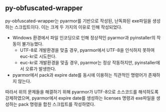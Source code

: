 py-obfuscated-wrapper
---------------------

py-obfuscated-wrapper는 pyarmor를 기반으로 작성된, 난독화된 exe파일을 생성하는 스크립트이다.
이는 크게 두 가지의 이유로 인해 작성되었다.
* Windows 환경에서 파일 인코딩으로 인해 정상적인 pyarmor과 pyinstaller의 작동이 불가능했다.
	* UTF-8로 개발환경을 맞출 경우, pyarmor에서 UTF-8을 인식하지 못하여 euc-kr로 시도한다.
	* euc-kr로 개발환경을 맞출 경우, pyarmor는 정상 작동하지만, pyinstaller에서 오류가 발생한다.
* pyarmor에서 pack과 expire date를 동시에 이용하는 직관적인 명령어가 존재하지 않는다.

따라서 위의 문제들을 해결하기 위해 pyarmor가 UTF-8으로 소스코드를 해석하도록 강제하였으며, 
pyarmor에서 expire date를 생성하는 licenses 명령과 exe파일을 생성하는 pack 명령을 합친 스크립트를 작성하였다. 
